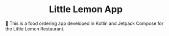 <h1 align="center"> Little Lemon App </h1> 
🍋 This is a food ordering app developed in Kotlin and Jetpack Compose for the Little Lemon Restaurant.
